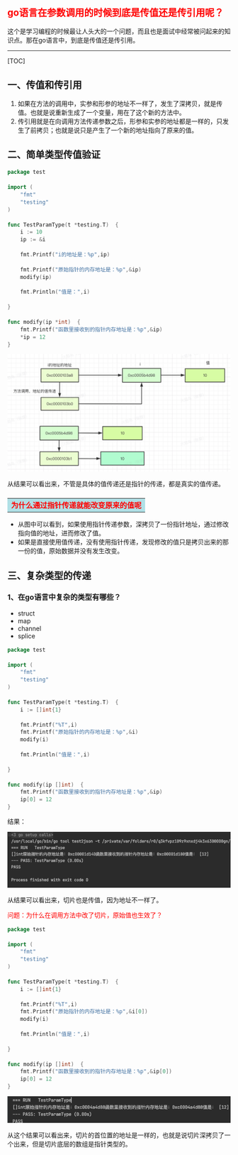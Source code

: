 ## <font color=red>go语言在参数调用的时候到底是传值还是传引用呢？</font>



​	这个是学习编程的时候最让人头大的一个问题，而且也是面试中经常被问起来的知识点。那在go语言中，到底是传值还是传引用。

------

[TOC]



## 一、传值和传引用

1. 如果在方法的调用中，实参和形参的地址不一样了，发生了深拷贝，就是传值。也就是说重新生成了一个变量，用在了这个新的方法中。
2. 传引用就是在向调用方法传递参数之后，形参和实参的地址都是一样的，只发生了前拷贝；也就是说只是产生了一个新的地址指向了原来的值。



## 二、简单类型传值验证

```go
package test

import (
	"fmt"
	"testing"
)

func TestParamType(t *testing.T)  {
	i := 10
	ip := &i

	fmt.Printf("i的地址是：%p",ip)

	fmt.Printf("原始指针的内存地址是：%p",&ip)
	modify(ip)

	fmt.Println("值是：",i)

}

func modify(ip *int)  {
	fmt.Printf("函数里接收到的指针内存地址是：%p",&ip)
	*ip = 12
}
```

![image-20210526200513635](../../images/image-20210526200513635.png)

从结果可以看出来，不管是具体的值传递还是指针的传递，都是真实的值传递。

### <table><tr><td bgcolor=PowderBlue><font color=red>为什么通过指针传递就能改变原来的值呢</font></td></tr></table>

* 从图中可以看到，如果使用指针传递参数，深拷贝了一份指针地址，通过修改指向值的地址，进而修改了值。
* 如果是直接使用值传递，没有使用指针传递，发现修改的值只是拷贝出来的那一份的值，原始数据并没有发生改变。

## 三、复杂类型的传递

### 1、在go语言中复杂的类型有哪些？

* struct
* map
* channel
* splice

```go
package test

import (
	"fmt"
	"testing"
)

func TestParamType(t *testing.T)  {
	i := []int{1}

	fmt.Printf("%T",i)
	fmt.Printf("原始指针的内存地址是：%p",&i)
	modify(i)

	fmt.Println("值是：",i)

}

func modify(ip []int)  {
	fmt.Printf("函数里接收到的指针内存地址是：%p",&ip)
	ip[0] = 12
}
```

结果：

![image-20210526201721807](../../images/image-20210526201721807.png)

从结果可以看出来，切片也是传值，因为地址不一样了。



<font color=red>问题：为什么在调用方法中改了切片，原始值也生效了？</font>

```go
package test

import (
	"fmt"
	"testing"
)

func TestParamType(t *testing.T)  {
	i := []int{1}

	fmt.Printf("%T",i)
	fmt.Printf("原始指针的内存地址是：%p",&i[0])
	modify(i)

	fmt.Println("值是：",i)

}

func modify(ip []int)  {
	fmt.Printf("函数里接收到的指针内存地址是：%p",&ip[0])
	ip[0] = 12
}
```

![image-20210526201948000](../../images/image-20210526201948000.png)

从这个结果可以看出来，切片的首位置的地址是一样的，也就是说切片深拷贝了一个出来，但是切片底层的数组是指针类型的。



